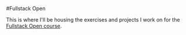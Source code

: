 #Fullstack Open

This is where I'll be housing the exercises and projects I work on for the [Fullstack Open course](https://fullstackopen.com/en/).
